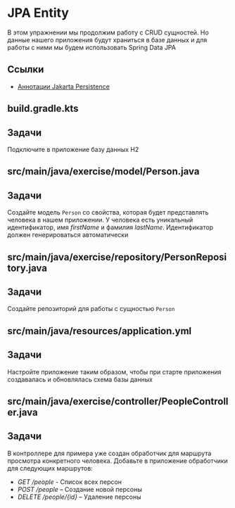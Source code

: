 # JPA Entity

В этом упражнении мы продолжим работу с CRUD сущностей. Но данные нашего приложения будут храниться в базе данных и для работы с ними мы будем использовать Spring Data JPA

## Ссылки

* [Аннотации Jakarta Persistence](https://jakarta.ee/specifications/persistence/3.0/apidocs/jakarta.persistence/jakarta/persistence/package-summary)

## build.gradle.kts

## Задачи

Подключите в приложение базу данных H2

## src/main/java/exercise/model/Person.java

## Задачи

Создайте модель `Person` со свойства, которая будет представлять человека в нашем приложении. У человека есть уникальный идентификатор, имя *firstName* и фамилия *lastName*. Идентификатор должен генерироваться автоматически

## src/main/java/exercise/repository/PersonRepository.java

## Задачи

Создайте репозиторий для работы с сущностью `Person`

## src/main/java/resources/application.yml

## Задачи

Настройте приложение таким образом, чтобы при старте приложения создавалась и обновлялась схема базы данных

## src/main/java/exercise/controller/PeopleController.java

## Задачи

В контроллере для примера уже создан обработчик для маршрута просмотра конкретного человека. Добавьте в приложение обработчики для следующих маршрутов:

* *GET /people* - Список всех персон
* *POST /people* – Создание новой персоны
* *DELETE /people/{id}* – Удаление персоны
